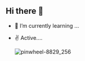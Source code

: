 ## Hi there 👋
- 🌱 I’m currently learning ...
- ✌️ Active....

    ![pinwheel-8829_256](https://github.com/SangatiRammohan/SangatiRammohan/assets/134007389/fc6899af-3dce-4001-8fb0-17067c2a8a3b)

<!--
**SangatiRammohan/SangatiRammohan** is a ✨ _special_ ✨ repository because its `README.md` (this file) appears on your GitHub profile.

Here are some ideas to get you started:

- 🔭 I’m currently working on ...
- 🌱 I’m currently learning ...
- 👯 I’m looking to collaborate on ...
- 🤔 I’m looking for help with ...
- 💬 Ask me about ...
- 📫 How to reach me: ...
- 😄 Pronouns: ...
- ⚡ Fun fact: ...
-->
